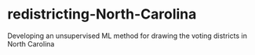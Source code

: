 # redistricting-North-Carolina
Developing an unsupervised ML method for drawing the voting districts in North Carolina
